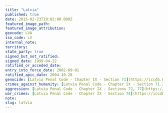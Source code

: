 ```yaml
---
title: "Latvia"
published: true
date: 2015-02-23T19:02:00.000Z
featured_image_path:
featured_image_attribution:
geocode: LVA
iso_code: LV
internal_note:
territory:
state_party: true
signed_but_not_ratified:
signed_date: 1999-04-22
ratified_or_acceded_date:
entry_into_force_date: 2002-09-01
ratified_apic_date: 2004-10-28
genocide: [Latvia Penal Code - Chapter IX - Section 71](https://iccdb.hrlc.net/data/doc/452/keyword/46/)
crimes_against_humanity: [Latvia Penal Code - Chapter IX - Section 71.2](https://iccdb.hrlc.net/data/doc/452/keyword/13/)
aggression: [Latvia Penal Code - Chapter IX - Sections 72, 77](https://iccdb.hrlc.net/data/doc/452/keyword/1/)
war_crimes: [Latvia Penal Code - Chapter IX - Section 74](https://iccdb.hrlc.net/data/doc/452/keyword/145/)
note:
slug: latvia
---
```

